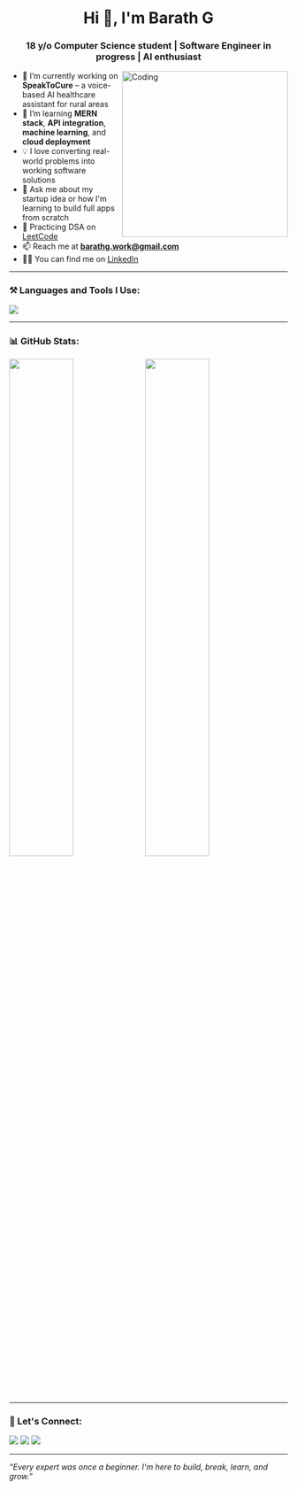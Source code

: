 <h1 align="center">Hi 👋, I'm Barath G</h1>
<h3 align="center">18 y/o Computer Science student | Software Engineer in progress | AI enthusiast</h3>

<img align="right" alt="Coding" width="300" src="https://media.giphy.com/media/qgQUggAC3Pfv687qPC/giphy.gif" />

- 🔭 I’m currently working on **SpeakToCure** – a voice-based AI healthcare assistant for rural areas
- 🌱 I’m learning **MERN stack**, **API integration**, **machine learning**, and **cloud deployment**
- 💡 I love converting real-world problems into working software solutions
- 💬 Ask me about my startup idea or how I'm learning to build full apps from scratch
- 🧠 Practicing DSA on [LeetCode](https://leetcode.com/u/barath_101/)
- 📫 Reach me at **barathg.work@gmail.com**
- 👨‍💻 You can find me on [LinkedIn](https://www.linkedin.com/in/barath-g-a35415367/)

---

### ⚒️ Languages and Tools I Use:
<p>
  <img src="https://skillicons.dev/icons?i=html,css,js,react,nodejs,express,mongodb,python,vscode,git,github" />
</p>

---

### 📊 GitHub Stats:
<p>
  <img width="48%" src="https://github-readme-stats.vercel.app/api?username=barath-101&show_icons=true&theme=tokyonight" />
  <img width="48%" src="https://github-readme-streak-stats.herokuapp.com?user=barath-101&theme=tokyonight" />
</p>

---

### 🔗 Let's Connect:
<p>
  <a href="mailto:barathg.work@gmail.com"><img src="https://img.shields.io/badge/Email-barathg.work@gmail.com-blue?style=flat&logo=gmail&logoColor=white" /></a>
  <a href="https://leetcode.com/u/barath_101/"><img src="https://img.shields.io/badge/LeetCode-barath_101-orange?style=flat&logo=leetcode&logoColor=white" /></a>
  <a href="https://www.linkedin.com/in/barath-g-a35415367/"><img src="https://img.shields.io/badge/LinkedIn-Barath%20G-blue?style=flat&logo=linkedin&logoColor=white" /></a>
</p>

---

*“Every expert was once a beginner. I'm here to build, break, learn, and grow.”*


